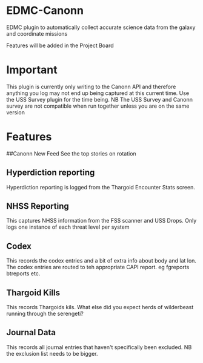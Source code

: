 # EDMC-Canonn
EDMC plugin to automatically collect accurate science data from the galaxy and coordinate missions

Features will be added in the Project Board

# Important

This plugin is currently only writing to the Canonn API and therefore anything you log may not end up being captured at this current time. Use the USS Survey plugin for the time being. NB The USS Survey and Canonn survey are not compatible when run together unless you are on the same version

# Features

##Canonn New Feed
See the top stories on rotation

## Hyperdiction reporting 
Hyperdiction reporting is logged from the Thargoid Encounter Stats screen. 

## NHSS Reporting
This captures NHSS information from the FSS scanner and USS Drops. Only logs one instance of each threat level per system

## Codex
This records the codex entries and a bit of extra info about body and lat lon. The codex entries are routed to teh appropriate CAPI report. eg fgreports btreports etc.

## Thargoid Kills 
This records Thargoids kils. What else did you expect herds of wilderbeast running through the serengeti?

## Journal Data
This records all journal entries that haven't specifically been excluded. NB the exclusion list needs to be bigger.
